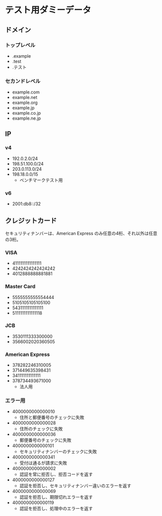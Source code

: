# テスト用ダミーデータ

## ドメイン

### トップレベル

- .example
- .test
- .テスト


### セカンドレベル

- example.com
- example.net
- example.org
- example.jp
- example.co.jp
- example.ne.jp


## IP

### v4

- 192.0.2.0/24
- 198.51.100.0/24
- 203.0.113.0/24
- 198.18.0.0/15
    - ベンチマークテスト用


### v6

- 2001:db8::/32


## クレジットカード

セキュリティナンバーは、American Express のみ任意の4桁、それ以外は任意の3桁。


### VISA

- 4111111111111111
- 4242424242424242
- 4012888888881881


### Master Card

- 5555555555554444
- 5105105105105100
- 5431111111111111
- 5111111111111118


### JCB

- 3530111333300000
- 3566002020360505


### American Express

- 378282246310005
- 371449635398431
- 341111111111111
- 378734493671000
    - 法人用


### エラー用

- 4000000000000010
    - 住所と郵便番号のチェックに失敗
- 4000000000000028
    - 住所のチェックに失敗
- 4000000000000036
    - 郵便番号のチェックに失敗
- 4000000000000101
    - セキュリティナンバーのチェックに失敗
- 4000000000000341
    - 受付は通るが請求に失敗
- 4000000000000002
    - 認証を常に拒否し、拒否コードを返す
- 4000000000000127
    - 認証を拒否し、セキュリティナンバー違いのエラーを返す
- 4000000000000069
    - 認証を拒否し、期限切れエラーを返す
- 4000000000000119
    - 認証を拒否し、処理中のエラーを返す
